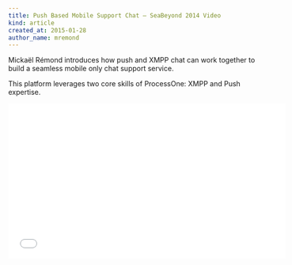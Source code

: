 ```yaml
---
title: Push Based Mobile Support Chat – SeaBeyond 2014 Video
kind: article
created_at: 2015-01-28
author_name: mremond
---
```


Mickaël Rémond introduces how push and XMPP chat can work together to
build a seamless mobile only chat support service.

This platform leverages two core skills of ProcessOne: XMPP and Push
expertise.

<!-- more -->

<iframe width="560" height="315" src="//www.youtube.com/embed/TYGSvv2l7P0" frameborder="0" allowfullscreen></iframe>

